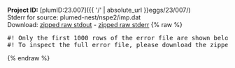 **Project ID:** [plumID:23.007]({{ '/' | absolute_url }}eggs/23/007/)  
Stderr for source:  plumed-nest/nspe2/imp.dat   
Download: [zipped raw stdout](imp.dat.plumed_master.stdout.txt.zip) - [zipped raw stderr](imp.dat.plumed_master.stderr.txt.zip) 
{% raw %}
<pre>
#! Only the first 1000 rows of the error file are shown below
#! To inspect the full error file, please download the zipped raw stderr file above
</pre>
{% endraw %}
